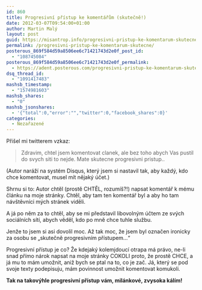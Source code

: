 ```yaml
---
id: 860
title: Progresivní přístup ke komentářům (skutečně!)
date: 2012-03-07T09:54:00+01:00
author: Martin Malý
layout: post
guid: https://misantrop.info/progresivni-pristup-ke-komentarum-skutecne/
permalink: /progresivni-pristup-ke-komentarum-skutecne/
posterous_869f584d59a8506ee6c71421743d2e0f_post_id:
  - "108745084"
posterous_869f584d59a8506ee6c71421743d2e0f_permalink:
  - https://adent.posterous.com/progresivni-pristup-ke-komentarum-skutecne
dsq_thread_id:
  - "1091417483"
mashsb_timestamp:
  - "1574981603"
mashsb_shares:
  - "0"
mashsb_jsonshares:
  - '{"total":0,"error":"","twitter":0,"facebook_shares":0}'
categories:
  - Nezařazené
---
```

Přišel mi twitterem vzkaz:

<blockquote class="posterous_short_quote">
  <p>
    Zdravim, chtel jsem komentovat clanek, ale bez toho abych Vas pustil do svych siti to nejde. Mate skutecne progresivni pristup..
  </p>
</blockquote>

(Autor naráží na systém Disqus, který jsem si nastavil tak, aby každý, kdo chce komentovat, musel mít nějaký účet.)

Shrnu si to: Autor chtěl (prostě CHTĚL, rozumíš?!) napsat komentář k mému článku na moje stránky. Chtěl, aby tam ten komentář byl a aby ho tam návštěvníci mých stránek viděli.

A já po něm za to chtěl, aby se mi představil libovolným účtem ze svých sociálních sítí, abych věděl, kdo po mně chce tuhle službu.

Jenže to jsem si asi dovolil moc. Až tak moc, že jsem byl označen ironicky za osobu se &#8222;skutečně progresivním přístupem&#8230;&#8220;

Progresivní přístup je co? Že kdejaký kolemjdoucí otrapa má právo, ne-li snad přímo nárok napsat na moje stránky COKOLI proto, že prostě CHCE, a já mu to mám umožnit, aniž bych se ptal na to, co je zač. Já, který se pod svoje texty podepisuju, mám povinnost umožnit komentovat komukoli.

**Tak na takovýhle progresivní přístup vám, milánkové, zvysoka kálím!**